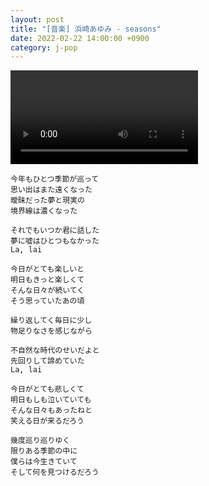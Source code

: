```yaml
---
layout: post
title: "[音楽] 浜崎あゆみ - seasons"
date: 2022-02-22 14:00:00 +0900
category: j-pop
---
```


<div class="video-container">
    <video id="player" class="video-js vjs-default-skin vjs-big-play-centered" data-json="/public/json/j-pop/seasons.json"></video>
</div>

```
今年もひとつ季節が巡って
思い出はまた遠くなった
曖昧だった夢と現実の
境界線は濃くなった

それでもいつか君に話した
夢に嘘はひとつもなかった
La, lai

今日がとても楽しいと
明日もきっと楽しくて
そんな日々が続いてく
そう思っていたあの頃

繰り返してく毎日に少し
物足りなさを感じながら

不自然な時代のせいだよと
先回りして諦めていた
La, lai

今日がとても悲しくて
明日もしも泣いていても
そんな日々もあったねと
笑える日が来るだろう

幾度巡り巡りゆく
限りある季節の中に
僕らは今生きていて
そして何を見つけるだろう
```